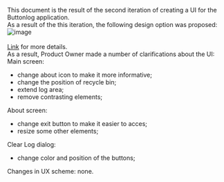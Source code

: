 This document is the result of the second iteration of creating a UI for the Buttonlog application.<br>
As a result of the this iteration, the following design option was proposed:<br>
![image](https://user-images.githubusercontent.com/82474250/195077142-23b897a1-a134-47e0-b8c8-5e4e1d550482.png)<br><br>
[Link](https://www.figma.com/file/CCTH8dHGP8VzqF1XrrqAWu/ButtonLog-UI?node-id=1%3A136) for more details. <br>
As a result, Product Owner made a number of clarifications about the UI: <br>
Main screen:<br>
- change about icon to make it more informative;
- change the position of recycle bin;
- extend log area;
- remove contrasting elements;
<empty line>
  
About screen:
- change exit button to make it easier to acces;
- resize some other elements;
<empty line>
  
Clear Log dialog:
- change color and position of the buttons;
<empty line>
Changes in UX scheme: none.<br>
